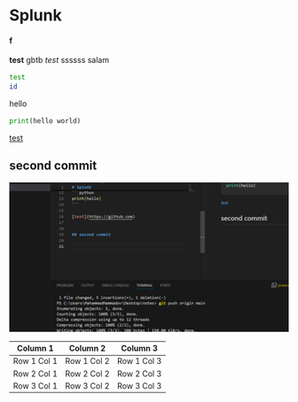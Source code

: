 # Splunk
#### f
**test**
gbtb
*test*
ssssss
salam
```bash
test
id
```
hello
```python
print(hello world)
```

[test](https://github.com)


## second commit


![alt text](image.png)


| Column 1    | Column 2    | Column 3    |
|-------------|-------------|-------------|
| Row 1 Col 1 | Row 1 Col 2 | Row 1 Col 3 |
| Row 2 Col 1 | Row 2 Col 2 | Row 2 Col 3 |
| Row 3 Col 1 | Row 3 Col 2 | Row 3 Col 3 |
